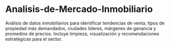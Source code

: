 # Analisis-de-Mercado-Inmobiliario
Análisis de datos inmobiliarios para identificar tendencias de venta, tipos de propiedad más demandados, ciudades líderes, márgenes de ganancia y promedios de precios. Incluye limpieza, visualización y recomendaciones estratégicas para el sector.

